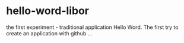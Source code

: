 # hello-word-libor
the first experiment - traditional application Hello Word.
The first try to create an application with github ...
